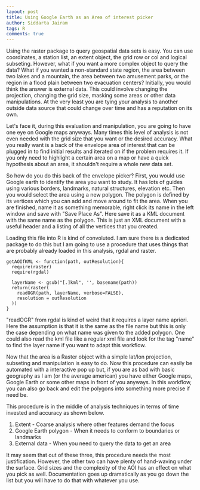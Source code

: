 ```yaml
---
layout: post
title: Using Google Earth as an Area of interest picker
author: Siddarta Jairam
tags: R
comments: true
---
```

Using the raster package to query geospatial data sets is easy. You can
use coordinates, a station list, an extent object, the grid row or col
and logical subseting. However, what if you want a more complex object
to query the data? What if you wanted a non-standard state region, the
area between two lakes and a mountain, the area between two amusement
parks, or the region in a flood plain between two evacuation centers?
Initially, you would think the answer is external data. This could
involve changing the projection, changing the grid size, masking some
areas or other data manipulations. At the very least you are tying your
analysis to another outside data source that could change over time and
has a reputation on its own.

Let's face it, during this evaluation and manipulation, you are going to
have one eye on Google maps anyways. Many times this level of analysis
is not even needed with the grid size that you want or the desired
accuracy. What you really want is a back of the envelope area of
interest that can be plugged in to find initial results and iterated on
if the problem requires it. If you only need to highlight a certain area
on a map or have a quick hypothesis about an area, it shouldn't require
a whole new data set.

So how do you do this back of the envelope picker? First, you would use
Google earth to identify the area you want to study. It has lots of
guides using various borders, landmarks, natural structures, elevation
etc. Then you would select the area using a new polygon. The polygon is
defined by its vertices which you can add and move around to fit the
area. When you are finished, name it as something memorable, right click
its name in the left window and save with "Save Place As". Here save it
as a KML document with the same name as the polygon. This is just an XML
document with a useful header and a listing of all the vertices that you
created.

Loading this file into R is kind of convoluted. I am sure there is a
dedicated package to do this but I am going to use a procedure that uses
things that are probably already loaded in this analysis, rgdal and
raster.

    getAOIfKML <- function(path, outResolution){
      require(raster)
      require(rgdal)

      layerName <- gsub("[.]kml", '', basename(path))
      return(raster(
        readOGR(path, layerName, verbose=FALSE),
        resolution = outResolution
      ))
    }

"readOGR" from rgdal is kind of weird that it requires a layer name
apriori. Here the assumption is that it is the same as the file name but
this is only the case depending on what name was given to the added
polygon. One could also read the kml file like a regular xml file and
look for the tag "name" to find the layer name if you want to adapt this
workflow.

Now that the area is a Raster object with a simple lat/lon projection,
subseting and manipulation is easy to do. Now this procedure can easily
be automated with a interactive pop up but, if you are as bad with basic
geography as I am (or the average american) you have either Google maps,
Google Earth or some other maps in front of you anyways. In this
workflow, you can also go back and edit the polygons into something more
precise if need be.

This procedure is in the middle of analysis techniques in terms of time
invested and accuracy as shown below.

1.  Extent - Coarse analysis where other features demand the focus
2.  Google Earth polygon - When it needs to conform to boundaries or
    landmarks
3.  External data - When you need to query the data to get an area

It may seem that out of these three, this procedure needs the most
justification. However, the other two can have plenty of hand-waving
under the surface. Grid sizes and the complexity of the AOI has an
effect on what you pick as well. Documentation goes up dramatically as
you go down the list but you will have to do that with whatever you use.

